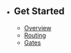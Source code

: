 - ## Get Started
    - [Overview](/{{route}}/{{version}}/overview)
    - [Routing](/{{route}}/{{version}}/routing)
    - [Gates](/{{route}}/{{version}}/gate-policies)
    
